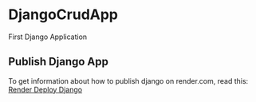 # DjangoCrudApp
First Django Application

## Publish Django App
To get information about how to publish django on render.com, read this:
[Render Deploy Django](https://render.com/docs/deploy-django)